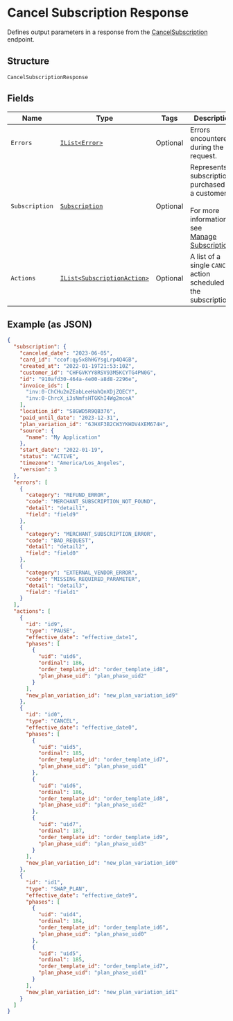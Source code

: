 
# Cancel Subscription Response

Defines output parameters in a response from the
[CancelSubscription](../../doc/api/subscriptions.md#cancel-subscription) endpoint.

## Structure

`CancelSubscriptionResponse`

## Fields

| Name | Type | Tags | Description |
|  --- | --- | --- | --- |
| `Errors` | [`IList<Error>`](../../doc/models/error.md) | Optional | Errors encountered during the request. |
| `Subscription` | [`Subscription`](../../doc/models/subscription.md) | Optional | Represents a subscription purchased by a customer.<br><br>For more information, see<br>[Manage Subscriptions](https://developer.squareup.com/docs/subscriptions-api/manage-subscriptions). |
| `Actions` | [`IList<SubscriptionAction>`](../../doc/models/subscription-action.md) | Optional | A list of a single `CANCEL` action scheduled for the subscription. |

## Example (as JSON)

```json
{
  "subscription": {
    "canceled_date": "2023-06-05",
    "card_id": "ccof:qy5x8hHGYsgLrp4Q4GB",
    "created_at": "2022-01-19T21:53:10Z",
    "customer_id": "CHFGVKYY8RSV93M5KCYTG4PN0G",
    "id": "910afd30-464a-4e00-a8d8-2296e",
    "invoice_ids": [
      "inv:0-ChCHu2mZEabLeeHahQnXDjZQECY",
      "inv:0-ChrcX_i3sNmfsHTGKhI4Wg2mceA"
    ],
    "location_id": "S8GWD5R9QB376",
    "paid_until_date": "2023-12-31",
    "plan_variation_id": "6JHXF3B2CW3YKHDV4XEM674H",
    "source": {
      "name": "My Application"
    },
    "start_date": "2022-01-19",
    "status": "ACTIVE",
    "timezone": "America/Los_Angeles",
    "version": 3
  },
  "errors": [
    {
      "category": "REFUND_ERROR",
      "code": "MERCHANT_SUBSCRIPTION_NOT_FOUND",
      "detail": "detail1",
      "field": "field9"
    },
    {
      "category": "MERCHANT_SUBSCRIPTION_ERROR",
      "code": "BAD_REQUEST",
      "detail": "detail2",
      "field": "field0"
    },
    {
      "category": "EXTERNAL_VENDOR_ERROR",
      "code": "MISSING_REQUIRED_PARAMETER",
      "detail": "detail3",
      "field": "field1"
    }
  ],
  "actions": [
    {
      "id": "id9",
      "type": "PAUSE",
      "effective_date": "effective_date1",
      "phases": [
        {
          "uid": "uid6",
          "ordinal": 186,
          "order_template_id": "order_template_id8",
          "plan_phase_uid": "plan_phase_uid2"
        }
      ],
      "new_plan_variation_id": "new_plan_variation_id9"
    },
    {
      "id": "id0",
      "type": "CANCEL",
      "effective_date": "effective_date0",
      "phases": [
        {
          "uid": "uid5",
          "ordinal": 185,
          "order_template_id": "order_template_id7",
          "plan_phase_uid": "plan_phase_uid1"
        },
        {
          "uid": "uid6",
          "ordinal": 186,
          "order_template_id": "order_template_id8",
          "plan_phase_uid": "plan_phase_uid2"
        },
        {
          "uid": "uid7",
          "ordinal": 187,
          "order_template_id": "order_template_id9",
          "plan_phase_uid": "plan_phase_uid3"
        }
      ],
      "new_plan_variation_id": "new_plan_variation_id0"
    },
    {
      "id": "id1",
      "type": "SWAP_PLAN",
      "effective_date": "effective_date9",
      "phases": [
        {
          "uid": "uid4",
          "ordinal": 184,
          "order_template_id": "order_template_id6",
          "plan_phase_uid": "plan_phase_uid0"
        },
        {
          "uid": "uid5",
          "ordinal": 185,
          "order_template_id": "order_template_id7",
          "plan_phase_uid": "plan_phase_uid1"
        }
      ],
      "new_plan_variation_id": "new_plan_variation_id1"
    }
  ]
}
```

